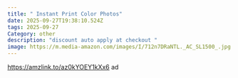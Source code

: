 ```yaml
---
title: " Instant Print Color Photos"
date: 2025-09-27T19:38:10.524Z
tags: 2025-09-27
Category: other
description: "discount auto apply at checkout "
image: https://m.media-amazon.com/images/I/712n7DRaNTL._AC_SL1500_.jpg
---
```

https://amzlink.to/az0kYOEY1kXx6  ad